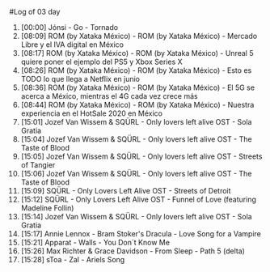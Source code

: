 #Log of 03 day

1. [00:00] Jónsi - Go - Tornado
1. [08:09] ROM (by Xataka México) - ROM (by Xataka México) - Mercado Libre y el IVA digital en México
1. [08:17] ROM (by Xataka México) - ROM (by Xataka México) - Unreal 5 quiere poner el ejemplo del PS5 y Xbox Series X
1. [08:26] ROM (by Xataka México) - ROM (by Xataka México) - Esto es TODO lo que llega a Netflix en junio
1. [08:36] ROM (by Xataka México) - ROM (by Xataka México) - El 5G se acerca a México, mientras el 4G cada vez crece más
1. [08:44] ROM (by Xataka México) - ROM (by Xataka México) - Nuestra experiencia en el HotSale 2020 en México
1. [15:01] Jozef Van Wissem & SQÜRL - Only lovers left alive OST - Sola Gratia
1. [15:04] Jozef Van Wissem & SQÜRL - Only lovers left alive OST - The Taste of Blood
1. [15:05] Jozef Van Wissem & SQÜRL - Only lovers left alive OST - Streets of Tangier
1. [15:06] Jozef Van Wissem & SQÜRL - Only lovers left alive OST - The Taste of Blood
1. [15:09] SQÜRL - Only Lovers Left Alive OST - Streets of Detroit
1. [15:12] SQÜRL - Only Lovers Left Alive OST - Funnel of Love (featuring Madeline Follin)
1. [15:14] Jozef Van Wissem & SQÜRL - Only lovers left alive OST - Sola Gratia
1. [15:17] Annie Lennox - Bram Stoker's Dracula - Love Song for a Vampire
1. [15:21] Apparat - Walls - You Don´t Know Me
1. [15:26] Max Richter & Grace Davidson - From Sleep - Path 5 (delta)
1. [15:28] sToa - Zal - Ariels Song
